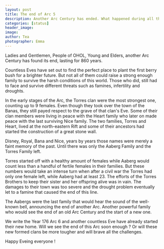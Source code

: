 ```yaml
---
layout: post
title: The end of Arc 5
description: Another Arc Century has ended. What happened during all those years ?
categories: [status]
header_image: 
image: 
author: Tea
photographer: Emma
---
```


Ladies and Gentlemen, People of OHOL, Young and Elders, another Arc Century has found its end, lasting for 860 years.

Countless Eves have set out to find the perfect place to plant the first berry bush for a brighter future. But not all of them could raise a strong enough family to survive the harsh conditions of this world. Those who did, still had to face and survive different threats such as famines, infertility and droughts. 

In the early stages of the Arc, the Torres clan were the most strongest one, counting up to 9 females. Even though they took over the town of the Banas, they still payed respect to the grave of that clan's Eve. Some of their clan members were living in peace with the Heart family who later on made peace with the last surviving Nice family. The two families, Torres and Heart, lived at the north-eastern Rift and some of their ancestors had started the construction of a great stone wall.

Disney, Royal, Bana and Nice, years by years those names were merely a faint memory of the past. Until there was only the Aaberg Family and the Torres Family left. 

Torres started off with a healthy amount of females while Aaberg would count less than a handful of fertile females in their families. But these numbers would take an intense turn when after a civil war the Torres had only one female left, while Aaberg had at least 23. The efforts of the Torres Brothers to keep their sister and her offspring alive was in vain. The damages to their town was too severe and the drought problem eventually let to a famine that caused the end of this line.

The Aabergs were the last family that would hear the sound of the well-known bell, announcing the end of another Arc. Another powerful family who would see the end of an old Arc Century and the start of a new one.

We write the Year 176 Arc 6 and another countless Eve have already started their new home. Will we see the end of this Arc soon enough ? Or will these new formed clans be more tougher and will brave all the challenges.

Happy Eveing everyone !